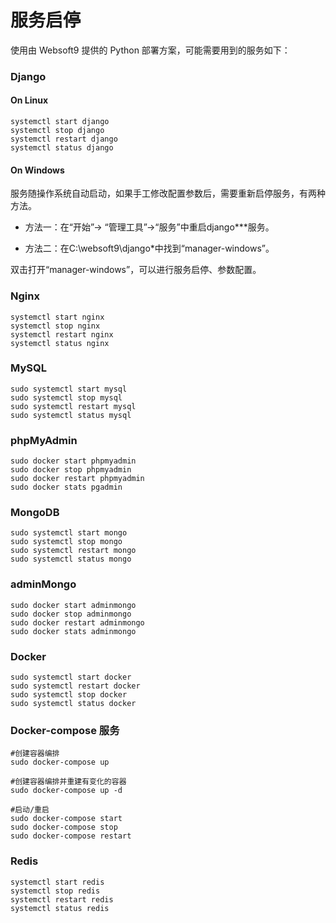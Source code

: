 # 服务启停

使用由 Websoft9 提供的 Python 部署方案，可能需要用到的服务如下：

### Django

#### On Linux

```shell
systemctl start django
systemctl stop django
systemctl restart django
systemctl status django
```

#### On Windows

服务随操作系统自动启动，如果手工修改配置参数后，需要重新启停服务，有两种方法。

* 方法一：在“开始”-> “管理工具”->“服务”中重启django***服务。

* 方法二：在C:\websoft9\django*中找到“manager-windows”。

双击打开“manager-windows”，可以进行服务启停、参数配置。


### Nginx

```shell
systemctl start nginx
systemctl stop nginx
systemctl restart nginx
systemctl status nginx
```

### MySQL

```shell
sudo systemctl start mysql
sudo systemctl stop mysql
sudo systemctl restart mysql
sudo systemctl status mysql
```

### phpMyAdmin

```shell
sudo docker start phpmyadmin
sudo docker stop phpmyadmin
sudo docker restart phpmyadmin
sudo docker stats pgadmin
```

### MongoDB

```shell
sudo systemctl start mongo
sudo systemctl stop mongo
sudo systemctl restart mongo
sudo systemctl status mongo
```

### adminMongo

```shell
sudo docker start adminmongo
sudo docker stop adminmongo
sudo docker restart adminmongo
sudo docker stats adminmongo
```

### Docker

```shell
sudo systemctl start docker
sudo systemctl restart docker
sudo systemctl stop docker
sudo systemctl status docker
```

### Docker-compose 服务

```
#创建容器编排
sudo docker-compose up

#创建容器编排并重建有变化的容器
sudo docker-compose up -d

#启动/重启
sudo docker-compose start
sudo docker-compose stop
sudo docker-compose restart
```

### Redis

```shell
systemctl start redis
systemctl stop redis
systemctl restart redis
systemctl status redis
```